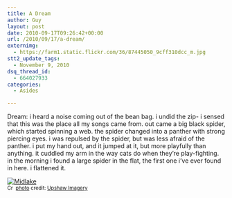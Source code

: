 ```yaml
---
title: A Dream
author: Guy
layout: post
date: 2010-09-17T09:26:42+00:00
url: /2010/09/17/a-dream/
externimg:
  - https://farm1.static.flickr.com/36/87445050_9cff310dcc_m.jpg
stt2_update_tags:
  - November 9, 2010
dsq_thread_id:
  - 664027933
categories:
  - Asides

---
```

Dream: i heard a noise coming out of the bean bag. i undid the zip- i sensed that this was the place all my songs came from. out came a big black spider, which started spinning a web. the spider changed into a panther with strong piercing eyes. i was repulsed by the spider, but was less afraid of the panther. i put my hand out, and it jumped at it, but more playfully than anything. it cuddled my arm in the way cats do when they&#8217;re play-fighting. in the morning i found a large spider in the flat, the first one i&#8217;ve ever found in here. i flattened it.

<a href="https://www.flickr.com/photos/66275917@N00/87445050/" title="Midlake" target="_blank"><img src="http://farm1.static.flickr.com/36/87445050_9cff310dcc_m.jpg" alt="Midlake" border="0" /></a>  
<small><a href="https://creativecommons.org/licenses/by-sa/2.0/" title="Attribution-ShareAlike License" target="_blank"><img src="https://2018.guyjames.com/wp-content/plugins/photo-dropper/images/cc.png" alt="Creative Commons License" border="0" width="16" height="16" align="absmiddle" /></a> <a href="http://www.photodropper.com/photos/" target="_blank">photo</a> credit: <a href="https://www.flickr.com/photos/66275917@N00/87445050/" title="Upshaw Imagery" target="_blank">Upshaw Imagery</a></small>